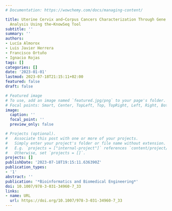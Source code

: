 ```yaml
---
# Documentation: https://wowchemy.com/docs/managing-content/

title: Uterine Cervix and~Corpus Cancers Characterization Through Gene Expression
  Analysis Using the~KnowSeq Tool
subtitle: ''
summary: ''
authors:
- Lucía Almorox
- Luis Javier Herrera
- Francisco Ortuño
- Ignacio Rojas
tags: []
categories: []
date: '2023-01-01'
lastmod: 2023-07-18T21:15:11+02:00
featured: false
draft: false

# Featured image
# To use, add an image named `featured.jpg/png` to your page's folder.
# Focal points: Smart, Center, TopLeft, Top, TopRight, Left, Right, BottomLeft, Bottom, BottomRight.
image:
  caption: ''
  focal_point: ''
  preview_only: false

# Projects (optional).
#   Associate this post with one or more of your projects.
#   Simply enter your project's folder or file name without extension.
#   E.g. `projects = ["internal-project"]` references `content/project/deep-learning/index.md`.
#   Otherwise, set `projects = []`.
projects: []
publishDate: '2023-07-18T19:15:11.636390Z'
publication_types:
- '1'
abstract: ''
publication: '*Bioinformatics and Biomedical Engineering*'
doi: 10.1007/978-3-031-34960-7_33
links:
- name: URL
  url: https://doi.org/10.1007/978-3-031-34960-7_33
---
```

